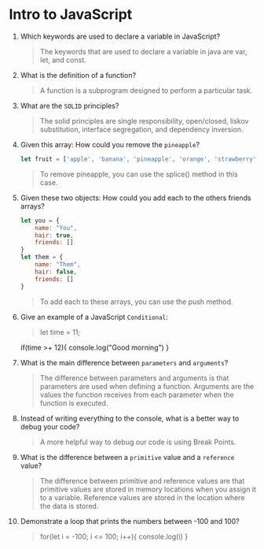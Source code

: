 # Intro to JavaScript
01. Which keywords are used to declare a variable in JavaScript?

    > The keywords that are used to declare a variable in java are var, let, and const.

02. What is the definition of a function?

    > A function is a subprogram designed to perform a particular task.

03. What are the `SOLID` principles?

    > The solid principles are single responsibility, open/closed, liskov substitution, interface segregation, and dependency inversion.

04. Given this array: How could you remove the `pineapple`?

    ```js
    let fruit = ['apple', 'banana', 'pineapple', 'orange', 'strawberry']
    ```

    > To remove pineapple, you can use the splice() method in this case.

05. Given these two objects: How could you add each to the others friends arrays?

    ```js
    let you = {
        name: "You",
        hair: true,
        friends: []
    }
    let them = {
        name: "Them",
        hair: false,
        friends: []
    }
    ```

    > To add each to these arrays, you can use the push method.

06. Give an example of a JavaScript `Conditional`:

    > let time = 11;

    if(time >+ 12){
        console.log("Good morning")
    }

07. What is the main difference between `parameters` and `arguments`?

    > The difference between parameters and arguments is that parameters are used when defining a function. Arguments are the values the function receives from each parameter when the function is executed.

08. Instead of writing everything to the console, what is a better way to debug your code?

    > A more helpful way to debug our code is using Break Points.

09. What is the difference between a `primitive` value and a `reference` value?

    > The difference between primitive and reference values are that primitive values are stored in memory locations when you assign it to a variable. Reference values are stored in the location where the data is stored.

10. Demonstrate a loop that prints the numbers between -100 and 100?

    > for(let i = -100; i <= 100; i++){
        console.log(i)
    }
